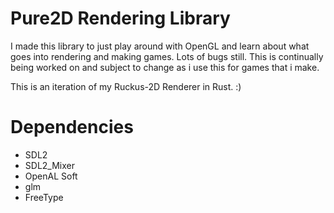 # Pure2D Rendering Library

I made this library to just play around with OpenGL and learn about what goes into rendering and making games.
Lots of bugs still. This is continually being worked on and subject to change as i use this for games that i make.

This is an iteration of my Ruckus-2D Renderer in Rust. :)


# Dependencies
* SDL2
* SDL2_Mixer
* OpenAL Soft
* glm
* FreeType
